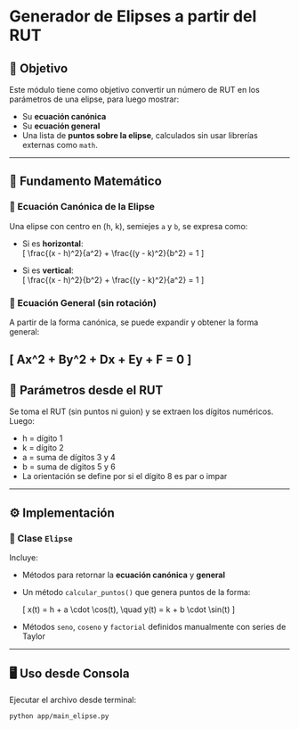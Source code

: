 # Generador de Elipses a partir del RUT

## 📌 Objetivo

Este módulo tiene como objetivo convertir un número de RUT en los parámetros de una elipse, para luego mostrar:

- Su **ecuación canónica**
- Su **ecuación general**
- Una lista de **puntos sobre la elipse**, calculados sin usar librerías externas como `math`.

---

## 📐 Fundamento Matemático

### 🔸 Ecuación Canónica de la Elipse

Una elipse con centro en (h, k), semiejes `a` y `b`, se expresa como:

- Si es **horizontal**:  
  \[
  \frac{(x - h)^2}{a^2} + \frac{(y - k)^2}{b^2} = 1
  \]

- Si es **vertical**:  
  \[
  \frac{(x - h)^2}{b^2} + \frac{(y - k)^2}{a^2} = 1
  \]

### 🔸 Ecuación General (sin rotación)

A partir de la forma canónica, se puede expandir y obtener la forma general:

\[
Ax^2 + By^2 + Dx + Ey + F = 0
\]
---

## 🔢 Parámetros desde el RUT

Se toma el RUT (sin puntos ni guion) y se extraen los dígitos numéricos. Luego:

- h = dígito 1
- k = dígito 2
- a = suma de dígitos 3 y 4
- b = suma de dígitos 5 y 6
- La orientación se define por si el dígito 8 es par o impar

---

## ⚙️ Implementación

### 🔧 Clase `Elipse`

Incluye:

- Métodos para retornar la **ecuación canónica** y **general**
- Un método `calcular_puntos()` que genera puntos de la forma:

  \[
  x(t) = h + a \cdot \cos(t), \quad y(t) = k + b \cdot \sin(t)
  \]

- Métodos `seno`, `coseno` y `factorial` definidos manualmente con series de Taylor

---

## 🖥️ Uso desde Consola

Ejecutar el archivo desde terminal:

```bash
python app/main_elipse.py
```